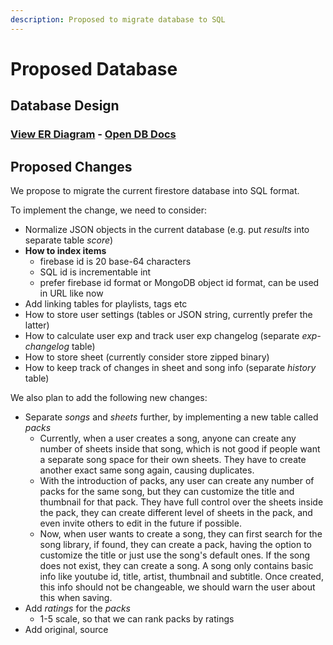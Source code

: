 ```yaml
---
description: Proposed to migrate database to SQL
---
```


# Proposed Database

## Database Design

### [View ER Diagram](https://dbdiagram.io/d/603a3d69fcdcb6230b21c4ab) - [Open DB Docs](https://dbdocs.io/henryz00/RhythmPlus)

## Proposed Changes

We propose to migrate the current firestore database into SQL format.

To implement the change, we need to consider:

* Normalize JSON objects in the current database \(e.g. put _results_ into separate table _score_\)
* **How to index items** 
  * firebase id is 20 base-64 characters
  * SQL id is incrementable int
  * prefer firebase id format or MongoDB object id format, can be used in URL like now
* Add linking tables for playlists, tags etc
* How to store user settings \(tables or JSON string, currently prefer the latter\)
* How to calculate user exp and track user exp changelog \(separate _exp-changelog_ table\)
* How to store sheet \(currently consider store zipped binary\)
* How to keep track of changes in sheet and song info \(separate _history_ table\)

We also plan to add the following new changes:

* Separate _songs_ and _sheets_ further, by implementing a new table called _packs_
  * Currently, when a user creates a song, anyone can create any number of sheets inside that song, which is not good if people want a separate song space for their own sheets. They have to create another exact same song again, causing duplicates.
  * With the introduction of packs, any user can create any number of packs for the same song, but they can customize the title and thumbnail for that pack. They have full control over the sheets inside the pack, they can create different level of sheets in the pack, and even invite others to edit in the future if possible.
  * Now, when user wants to create a song, they can first search for the song library, if found, they can create a pack, having the option to customize the title or just use the song's default ones. If the song does not exist, they can create a song. A song only contains basic info like youtube id, title, artist, thumbnail and subtitle. Once created, this info should not be changeable, we should warn the user about this when saving.
* Add _ratings_ for the _packs_
  * 1-5 scale, so that we can rank packs by ratings
* Add original, source




